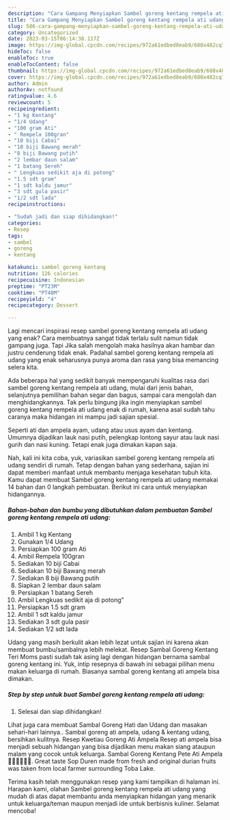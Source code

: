 ```yaml
---
description: "Cara Gampang Menyiapkan Sambel goreng kentang rempela ati udang yang Lezat Sekali"
title: "Cara Gampang Menyiapkan Sambel goreng kentang rempela ati udang yang Lezat Sekali"
slug: 586-cara-gampang-menyiapkan-sambel-goreng-kentang-rempela-ati-udang-yang-lezat-sekali
category: Uncategorized
date: 2023-03-15T06:14:38.117Z
image: https://img-global.cpcdn.com/recipes/972a61edbed8eab9/680x482cq70/sambel-goreng-kentang-rempela-ati-udang-foto-resep-utama.jpg
hideToc: false
enableToc: true
enableTocContent: false
thumbnail: https://img-global.cpcdn.com/recipes/972a61edbed8eab9/680x482cq70/sambel-goreng-kentang-rempela-ati-udang-foto-resep-utama.jpg
cover: https://img-global.cpcdn.com/recipes/972a61edbed8eab9/680x482cq70/sambel-goreng-kentang-rempela-ati-udang-foto-resep-utama.jpg
author: Admin
authorAv: notfound
ratingvalue: 4.6
reviewcount: 5
recipeingredient:
- "1 kg Kentang"
- "1/4 Udang"
- "100 gram Ati"
- " Rempela 100gran"
- "10 biji Cabai"
- "10 biji Bawang merah"
- "8 biji Bawang putih"
- "2 lembar daun salam"
- "1 batang Sereh"
- " Lengkuas sedikit aja di potong"
- "1.5 sdt gram"
- "1 sdt kaldu jamur"
- "3 sdt gula pasir"
- "1/2 sdt lada"
recipeinstructions:

- "Sudah jadi dan siap dihidangkan!"
categories:
- Resep
tags:
- sambel
- goreng
- kentang

katakunci: sambel goreng kentang 
nutrition: 126 calories
recipecuisine: Indonesian
preptime: "PT23M"
cooktime: "PT48M"
recipeyield: "4"
recipecategory: Dessert

---
```



Lagi mencari inspirasi resep sambel goreng kentang rempela ati udang yang enak? Cara membuatnya sangat tidak terlalu sulit namun tidak gampang juga. Tapi Jika salah mengolah maka hasilnya akan hambar dan justru cenderung tidak enak. Padahal sambel goreng kentang rempela ati udang yang enak seharusnya punya aroma dan rasa yang bisa memancing selera kita.


Ada beberapa hal yang sedikit banyak mempengaruhi kualitas rasa dari sambel goreng kentang rempela ati udang, mulai dari jenis bahan, selanjutnya pemilihan bahan segar dan bagus, sampai cara mengolah dan menghidangkannya. Tak perlu bingung jika ingin menyiapkan sambel goreng kentang rempela ati udang enak di rumah, karena asal sudah tahu caranya maka hidangan ini mampu jadi sajian spesial.

Seperti ati dan ampela ayam, udang atau usus ayam dan kentang. Umumnya dijadikan lauk nasi putih, pelengkap lontong sayur atau lauk nasi gurih dan nasi kuning. Tetapi enak juga dimakan kapan saja.


Nah, kali ini kita coba, yuk, variasikan sambel goreng kentang rempela ati udang sendiri di rumah. Tetap dengan bahan yang sederhana, sajian ini dapat memberi manfaat untuk membantu menjaga kesehatan tubuh kita. Kamu dapat membuat Sambel goreng kentang rempela ati udang memakai 14 bahan dan 0 langkah pembuatan. Berikut ini cara untuk menyiapkan hidangannya.

<!--inarticleads1-->

##### Bahan-bahan dan bumbu yang dibutuhkan dalam pembuatan Sambel goreng kentang rempela ati udang:

1. Ambil 1 kg Kentang
1. Gunakan 1/4 Udang
1. Persiapkan 100 gram Ati
1. Ambil  Rempela 100gran
1. Sediakan 10 biji Cabai
1. Sediakan 10 biji Bawang merah
1. Sediakan 8 biji Bawang putih
1. Siapkan 2 lembar daun salam
1. Persiapkan 1 batang Sereh
1. Ambil  Lengkuas sedikit aja di potong&#34;
1. Persiapkan 1.5 sdt gram
1. Ambil 1 sdt kaldu jamur
1. Sediakan 3 sdt gula pasir
1. Sediakan 1/2 sdt lada


Udang yang masih berkulit akan lebih lezat untuk sajian ini karena akan membuat bumbu/sambalnya lebih melekat. Resep Sambal Goreng Kentang Teri Moms pasti sudah tak asing lagi dengan hidangan bernama sambal goreng kentang ini. Yuk, intip resepnya di bawah ini sebagai pilihan menu makan keluarga di rumah. Biasanya sambal goreng kentang ati ampela bisa dimakan. 

<!--inarticleads2-->

##### Step by step untuk buat Sambel goreng kentang rempela ati udang:


1. Selesai dan siap dihidangkan!

Lihat juga cara membuat Sambal Goreng Hati dan Udang dan masakan sehari-hari lainnya.. Sambal goreng ati ampela, udang &amp; kentang udang, bersihkan kulitnya. Resep Kwetiau Goreng Ati Ampela Resep ati ampela bisa menjadi sebuah hidangan yang bisa dijadikan menu makan siang ataupun malam yang cocok untuk keluarga. Sambal Goreng Kentang Pete Ati Ampela 👍🏼👍🏼👍🏼. Great taste Sop Duren made from fresh and original durian fruits was taken from local farmer surrounding Toba Lake. 

Terima kasih telah menggunakan resep yang kami tampilkan di halaman ini. Harapan kami, olahan Sambel goreng kentang rempela ati udang yang mudah di atas dapat membantu anda menyiapkan hidangan yang menarik untuk keluarga/teman maupun menjadi ide untuk berbisnis kuliner. Selamat mencoba!
